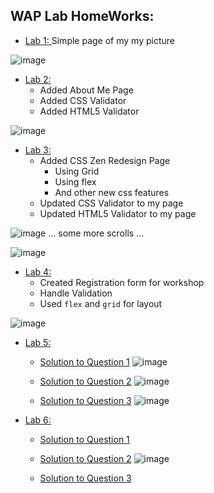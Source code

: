 ## WAP Lab HomeWorks:

 - [Lab 1: ](https://kidusmt.github.io/WAP)  Simple page of my my picture

![image](https://user-images.githubusercontent.com/18373774/115471273-4f0d4680-a1fd-11eb-88ec-78d245a3f4af.png)


 - [Lab 2: ](https://kidusmt.github.io/WAP/Lab2/about_me.html) 
    - Added About Me Page
    - Added CSS Validator
    - Added HTML5 Validator

![image](https://user-images.githubusercontent.com/18373774/115733549-9e16c100-a34e-11eb-82e0-c0301aca3bd6.png)


 - [Lab 3: ](https://kidusmt.github.io/WAP/Lab3/index_css_zen.html) 
    - Added CSS Zen Redesign Page
      - Using Grid
      - Using flex
      - And other new css features
    - Updated CSS Validator to my page
    - Updated HTML5 Validator to my page

![image](https://user-images.githubusercontent.com/18373774/115733109-32ccef00-a34e-11eb-8e10-a181b093eeca.png)
... some more scrolls ...

![image](https://user-images.githubusercontent.com/18373774/115733145-3c565700-a34e-11eb-8c01-43e4a6a4a307.png)

- [Lab 4: ](https://kidusmt.github.io/WAP/Lab4/index.html) 
    - Created Registration form for workshop
    - Handle Validation
    - Used `flex` and `grid` for layout
    
![image](https://user-images.githubusercontent.com/18373774/115816816-3056ad80-a3bf-11eb-8ea6-56441c2421a9.png)

- [Lab 5: ](https://github.com/KidusMT/WAP/tree/master/Lab5) 
    - [Solution to Question 1](https://github.com/KidusMT/WAP/blob/master/Lab5/Question1.js)
    ![image](https://user-images.githubusercontent.com/18373774/115957550-bf9bb800-a4c8-11eb-8b61-2c7cfeb41f42.png)
    
    - [Solution to Question 2](https://github.com/KidusMT/WAP/blob/master/Lab5/Question2.js)
    ![image](https://user-images.githubusercontent.com/18373774/115957562-cde9d400-a4c8-11eb-88b7-d77af794e869.png)

    - [Solution to Question 3](https://github.com/KidusMT/WAP/blob/master/Lab5/Question3.js)
    ![image](https://user-images.githubusercontent.com/18373774/115957571-e5c15800-a4c8-11eb-9832-29b57862c822.png)

- [Lab 6: ](https://github.com/KidusMT/WAP/tree/master/Lab6) 
    - [Solution to Question 1](https://github.com/KidusMT/WAP/blob/master/Lab6/Question1.js)
    
    - [Solution to Question 2](https://github.com/KidusMT/WAP/blob/master/Lab6/Question2.js)
    ![image](https://user-images.githubusercontent.com/18373774/116237138-77c59c80-a725-11eb-8c1b-693b07f1796d.png)

    - [Solution to Question 3](https://github.com/KidusMT/WAP/blob/master/Lab6/Question3.js)





